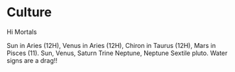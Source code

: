 # Culture

Hi Mortals

Sun in Aries (12H), Venus in Aries (12H), Chiron in Taurus (12H), Mars in Pisces (11). Sun, Venus, Saturn Trine Neptune, Neptune Sextile pluto.
Water signs are a drag!!
